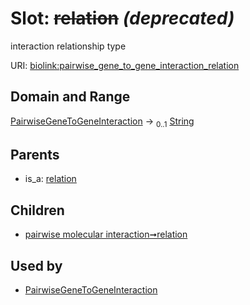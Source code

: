 
# Slot: ~~relation~~ _(deprecated)_


interaction relationship type

URI: [biolink:pairwise_gene_to_gene_interaction_relation](https://w3id.org/biolink/vocab/pairwise_gene_to_gene_interaction_relation)


## Domain and Range

[PairwiseGeneToGeneInteraction](PairwiseGeneToGeneInteraction.md) &#8594;  <sub>0..1</sub> [String](types/String.md)

## Parents

 *  is_a: [relation](relation.md)

## Children

 *  [pairwise molecular interaction➞relation](pairwise_molecular_interaction_relation.md)

## Used by

 * [PairwiseGeneToGeneInteraction](PairwiseGeneToGeneInteraction.md)
